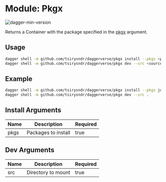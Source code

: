 # Module: Pkgx

![dagger-min-version](https://img.shields.io/badge/dagger%20version-v0.9.3-yellow)

Returns a Container with the package specified in the [pkgx](https://pkgx.sh/) argument.

## Usage

```sh
dagger shell -m github.com/tsirysndr/daggerverse/pkgx install --pkgs <packages>
dagger shell -m github.com/tsirysndr/daggerverse/pkgx dev --src <source>
```

## Example

```sh
dagger shell -m github.com/tsirysndr/daggerverse/pkgx install --pkgs jq,gh
dagger shell -m github.com/tsirysndr/daggerverse/pkgx dev --src .
```

## Install Arguments

| Name | Description         | Required |
| ---- | ------------------- | -------- |
| pkgs | Packages to install | true     |

## Dev Arguments

| Name | Description         | Required |
| ---- | ------------------- | -------- |
| src  | Directory to mount  | true     |